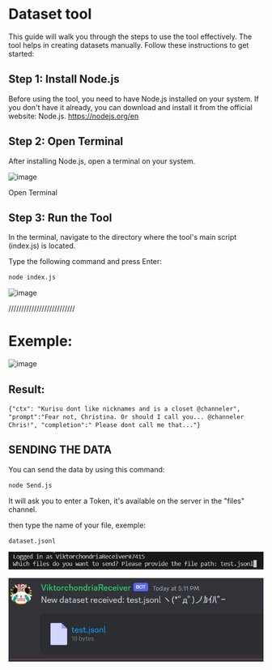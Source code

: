 # Dataset tool
This guide will walk you through the steps to use the tool effectively. The tool helps in creating datasets manually. Follow these instructions to get started:

## Step 1: Install Node.js
Before using the tool, you need to have Node.js installed on your system. If you don't have it already, you can download and install it from the official website: Node.js.
https://nodejs.org/en

## Step 2: Open Terminal
After installing Node.js, open a terminal on your system.

<img width="471" alt="image" src="https://github.com/Loke-60000/manual-dataset-tool/assets/104599813/7791a72e-9651-49f6-8719-1b6b6208f187">


Open Terminal

## Step 3: Run the Tool
In the terminal, navigate to the directory where the tool's main script (index.js) is located.

Type the following command and press Enter:

```bash
node index.js
```


<img width="868" alt="image" src="https://github.com/Loke-60000/manual-dataset-tool/assets/104599813/bd21bad2-53a6-4379-a2df-2df66ba3e9e6">

//////////////////////////

# Exemple:

<img width="476" alt="image" src="https://github.com/Loke-60000/manual-dataset-tool/assets/104599813/80654dc9-d2d5-47c5-bf71-571df6562cc9">


## Result:

```jsonl
{"ctx": "Kurisu dont like nicknames and is a closet @channeler", "prompt":"Fear not, Christina. Or should I call you... @channeler Chris!", "completion":" Please dont call me that..."}
```

## SENDING THE DATA

You can send the data by using this command:

```bash
node Send.js
```

It will ask you to enter a Token, it's available on the server in the "files" channel.

then type the name of your file, exemple:

```
dataset.jsonl
```

![Alt text](image.png)

![Alt text](image-1.png)


